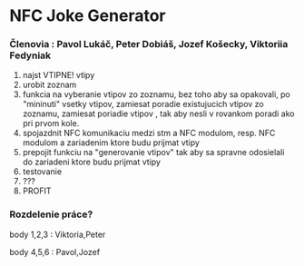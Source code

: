 # NFC Joke Generator

### Členovia : Pavol Lukáč, Peter Dobiáš, Jozef Košecky, Viktoriia Fedyniak

1. najst VTIPNE! vtipy
2. urobit zoznam
3. funkcia na vyberanie vtipov zo zoznamu, bez toho aby sa opakovali, po "mininuti" vsetky vtipov, zamiesat poradie existujucich vtipov zo zoznamu, zamiesat poriadie vtipov , tak aby nesli v rovankom poradi ako pri prvom kole.
4. spojazdnit NFC komunikaciu medzi stm a NFC modulom, resp. NFC modulom a zariadenim ktore budu prijmat vtipy
5. prepojit funkciu na "generovanie vtipov" tak aby sa spravne odosielali do zariadeni ktore budu prijmat vtipy
6. testovanie
7. ???
9. PROFIT

### Rozdelenie práce?
body 1,2,3 : Viktoria,Peter

body 4,5,6 : Pavol,Jozef
